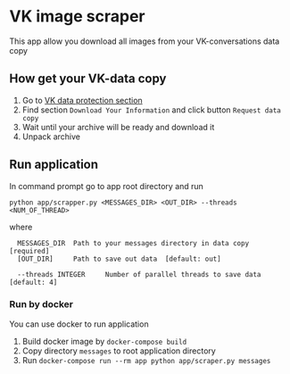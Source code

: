 # VK image scraper

This app allow you download all images from your VK-conversations data copy

## How get your VK-data copy
1. Go to [VK data protection section](https://vk.com/data_protection?section=rules)
2. Find section `Download Your Information` and click button `Request data copy`
3. Wait until your archive will be ready and download it
4. Unpack archive


## Run application
In command prompt go to app root directory and run

`python app/scrapper.py <MESSAGES_DIR> <OUT_DIR> --threads <NUM_OF_THREAD>`

where
```
  MESSAGES_DIR  Path to your messages directory in data copy  [required]
  [OUT_DIR]     Path to save out data  [default: out]
  
  --threads INTEGER     Number of parallel threads to save data  [default: 4]
```

### Run by docker

You can use docker to run application

1. Build docker image by `docker-compose build`
2. Copy directory `messages` to root application directory
3. Run `docker-compose run --rm app python app/scraper.py messages`